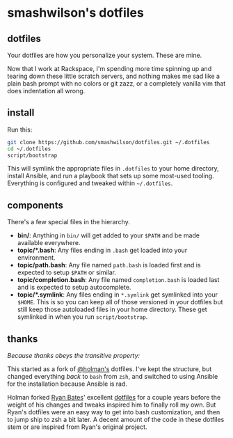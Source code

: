 # smashwilson's dotfiles

## dotfiles

Your dotfiles are how you personalize your system. These are mine.

Now that I work at Rackspace, I'm spending more time spinning up and tearing
down these little scratch servers, and nothing makes me sad like a plain bash
prompt with no colors or git zazz, or a completely vanilla vim that does
indentation all wrong.

## install

Run this:

```sh
git clone https://github.com/smashwilson/dotfiles.git ~/.dotfiles
cd ~/.dotfiles
script/bootstrap
```

This will symlink the appropriate files in `.dotfiles` to your home directory,
install Ansible, and run a playbook that sets up some most-used tooling.
Everything is configured and tweaked within `~/.dotfiles`.

## components

There's a few special files in the hierarchy.

- **bin/**: Anything in `bin/` will get added to your `$PATH` and be made
  available everywhere.
- **topic/\*.bash**: Any files ending in `.bash` get loaded into your
  environment.
- **topic/path.bash**: Any file named `path.bash` is loaded first and is
  expected to setup `$PATH` or similar.
- **topic/completion.bash**: Any file named `completion.bash` is loaded
  last and is expected to setup autocomplete.
- **topic/\*.symlink**: Any files ending in `*.symlink` get symlinked into
  your `$HOME`. This is so you can keep all of those versioned in your dotfiles
  but still keep those autoloaded files in your home directory. These get
  symlinked in when you run `script/bootstrap`.

## thanks

_Because thanks obeys the transitive property:_

This started as a fork of [@holman's](https://github.com/holman/dotfiles)
dotfiles. I've kept the structure, but changed everything *back* to `bash`
from `zsh`, and switched to using Ansible for the installation because
Ansible is rad.

Holman forked [Ryan Bates](http://github.com/ryanb)' excellent
[dotfiles](http://github.com/ryanb/dotfiles) for a couple years before the
weight of his changes and tweaks inspired him to finally roll my own. But Ryan's
dotfiles were an easy way to get into bash customization, and then to jump ship
to zsh a bit later. A decent amount of the code in these dotfiles stem or are
inspired from Ryan's original project.

